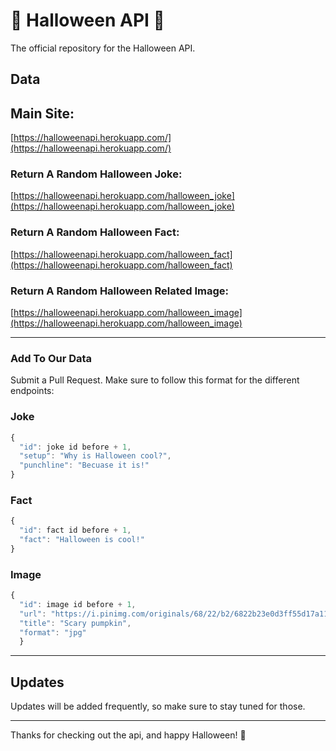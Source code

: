 # 🎃 Halloween API 🎃

The official repository for the Halloween API.

## Data

## Main Site:
[https://halloweenapi.herokuapp.com/](https://halloweenapi.herokuapp.com/)

### Return A Random Halloween Joke:
[https://halloweenapi.herokuapp.com/halloween_joke](https://halloweenapi.herokuapp.com/halloween_joke)


### Return A Random Halloween Fact:
[https://halloweenapi.herokuapp.com/halloween_fact](https://halloweenapi.herokuapp.com/halloween_fact)


### Return A Random Halloween Related Image:

[https://halloweenapi.herokuapp.com/halloween_image](https://halloweenapi.herokuapp.com/halloween_image)

***


### Add To Our Data

Submit a Pull Request. Make sure to follow this format for the different endpoints:

### Joke
```javascript
{
  "id": joke id before + 1,
  "setup": "Why is Halloween cool?",
  "punchline": "Becuase it is!"
}
```

### Fact
```javascript
{
  "id": fact id before + 1,
  "fact": "Halloween is cool!"
}
```

### Image
```javascript
{
  "id": image id before + 1,
  "url": "https://i.pinimg.com/originals/68/22/b2/6822b23e0d3ff55d17a11fef0381a42c.jpg",
  "title": "Scary pumpkin",
  "format": "jpg"
  }
```

***

## Updates

Updates will be added frequently, so make sure to stay tuned for those.

***

Thanks for checking out the api, and happy Halloween! 🎃
